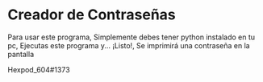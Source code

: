 # Creador de Contraseñas

Para usar este programa, Simplemente debes tener python instalado en tu pc, Ejecutas este programa y... ¡Listo!, Se imprimirá una contraseña en la pantalla


Hexpod_604#1373
